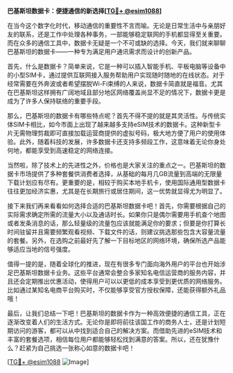 **巴基斯坦数据卡：便捷通信的新选择[[TG💪+ @esim1088](https://t.me/s/esim1088)]**

在当今这个数字化时代，移动通信的重要性不言而喻。无论是日常生活中与亲朋好友的联系，还是工作中处理各种事务，一部能够稳定联网的手机都显得至关重要。而在众多的通信工具中，数据卡无疑是一个不可或缺的选择。今天，我们就来聊聊巴基斯坦的数据卡——一种专为满足用户通讯需求而设计的创新产品。

首先，什么是数据卡？简单来说，它是一种可以插入智能手机、平板电脑等设备中的小型SIM卡，通过提供互联网接入服务帮助用户实现随时随地的在线状态。对于经常需要在外奔波或者希望摆脱Wi-Fi束缚的人来说，数据卡简直就是福音。尤其在巴基斯坦这样拥有广阔地域且部分地区网络覆盖尚显不足的情况下，数据卡更是成为了许多人保持联络的重要手段。

那么，巴基斯坦的数据卡有哪些特点呢？首先不得不提的就是其灵活性。与传统实体SIM卡相比，如今市面上出现了越来越多支持eSIM技术的数据卡。这种新型卡片无需物理剪裁即可直接加载运营商提供的虚拟号码，极大地方便了用户的使用体验。此外，随着科技的发展，许多数据卡还支持多频段工作，这意味着无论你身处何地，都能享受到高速稳定的网络连接。

当然啦，除了技术上的先进性之外，价格也是大家关注的重点之一。巴基斯坦的数据卡市场提供了多种套餐供消费者选择，从基础的每月几GB流量到高端的无限量下载计划应有尽有。更重要的是，相较于购买本地手机卡，使用国际通用型数据卡往往更加经济实惠，尤其是在长期旅行或居住期间，这一优势就显得尤为明显了。

接下来我们再来看看如何选择合适的巴基斯坦数据卡吧！首先，你需要根据自己的实际需求确定所需的流量大小以及通话时长。如果你只是偶尔需要用手机查个地图或者发条消息的话，那么轻量级的流量包应该就能满足你的要求；但要是你打算长时间驻留并且需要频繁观看视频、下载文件的话，则建议挑选那些包含大容量流量的套餐。另外，在选购之前最好先了解一下目标地区的网络环境，确保所选产品能够适应当地的信号强度。

值得一提的是，随着全球化的推进，现在有很多专门面向海外用户的平台也开始涉足巴基斯坦数据卡业务。这些平台通常会整合多家知名电信运营商的服务内容，并且还会定期推出优惠活动，使得用户可以以更低的成本享受到更优质的网络服务。比如通过某知名电商平台购买时，不仅能够享受官方授权保障，还能获得额外礼品哦！

最后，让我们总结一下吧！巴基斯坦的数据卡作为一种高效便捷的通信工具，正在逐渐改变着人们的生活方式。无论你是即将前往该国工作的商务人士，还是计划短期访问的游客，都可以从中找到适合自己的解决方案。而借助先进的eSIM技术和丰富的套餐选项，相信每位用户都能够轻松找到满意的答案。所以，还在犹豫什么？赶紧为自己挑选一张称心如意的数据卡吧！

[[TG💪+ @esim1088](https://t.me/s/esim1088) ![Image](https://i.postimg.cc/4NQfJmqS/Snipaste-2025-05-13-00-14-12.png)]
